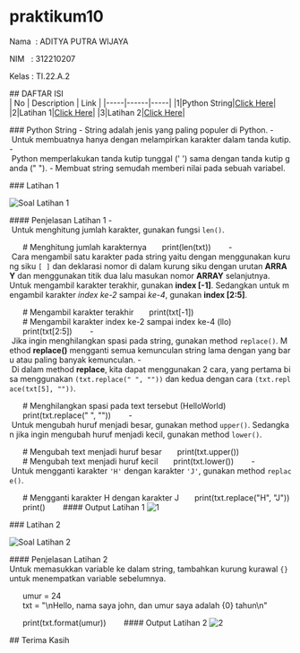  # praktikum10
  
 Nama  : ADITYA PUTRA WIJAYA
  
 NIM   : 312210207
  
 Kelas : TI.22.A.2
  
 ## DAFTAR ISI <br> 
 | No | Description | Link | 
 |-----|------|-----| 
 |1|Python String|[Click Here](#Python-String)| 
 |2|Latihan 1|[Click Here](#Latihan-1)| 
 |3|Latihan 2|[Click Here](#Latihan-2)| 
  
 ### Python String 
 - String adalah jenis yang paling populer di Python. 
 - Untuk membuatnya hanya dengan melampirkan karakter dalam tanda kutip. 
 - Python memperlakukan tanda kutip tunggal (' ') sama dengan tanda kutip ganda (" "). 
 - Membuat string semudah memberi nilai pada sebuah variabel. 
  
 ### Latihan 1 
  
 ![Soal Latihan 1](https://user-images.githubusercontent.com/115867244/209518488-643ebee6-ed6b-48af-bb5f-08c9196e24d4.png) 
  
 #### Penjelasan Latihan 1 
 - Untuk menghitung jumlah karakter, gunakan fungsi `len()`. 
  
       # Menghitung jumlah karakternya 
       print(len(txt)) 
        
 - Cara mengambil satu karakter pada string yaitu dengan menggunakan kurung siku `[ ]` dan deklarasi nomor di dalam kurung siku dengan urutan **ARRAY** dan menggunakan titik dua lalu masukan nomor **ARRAY** selanjutnya. 
 Untuk mengambil karakter terakhir, gunakan **index [-1]**. Sedangkan untuk mengambil karakter *index ke-2* sampai *ke-4*, gunakan **index [2:5]**. 
  
       # Mengambil karakter terakhir 
       print(txt[-1]) 
       # Mengambil karakter index ke-2 sampai index ke-4 (llo) 
       print(txt[2:5]) 
        
 - Jika ingin menghilangkan spasi pada string, gunakan method `replace()`. Method **replace()** mengganti semua kemunculan string lama dengan yang baru atau paling banyak kemunculan. 
 - Di dalam method **replace**, kita dapat menggunakan 2 cara, yang pertama bisa menggunakan `(txt.replace(" ", ""))` dan kedua dengan cara `(txt.replace(txt[5], ""))`. 
  
       # Menghilangkan spasi pada text tersebut (HelloWorld) 
       print(txt.replace(" ", "")) 
        
 - Untuk mengubah huruf menjadi besar, gunakan method `upper()`. Sedangkan jika ingin mengubah huruf menjadi kecil, gunakan method `lower()`. 
  
       # Mengubah text menjadi huruf besar 
       print(txt.upper()) 
       # Mengubah text menjadi huruf kecil 
       print(txt.lower()) 
        
 - Untuk mengganti karakter `'H'` dengan karakter `'J'`, gunakan method `replace()`. 
  
       # Mengganti karakter H dengan karakter J 
       print(txt.replace("H", "J")) 
       print() 
        
 #### Output Latihan 1 
 ![1](https://user-images.githubusercontent.com/115678251/209728549-66533d53-3cf7-44a5-92e4-402e97fb2913.png) 
  
  
  
 ### Latihan 2 
  
 ![Soal Latihan 2](https://user-images.githubusercontent.com/115867244/209519946-c3b1ec80-a683-48d6-a43b-0dbd2d716631.png) 
  
 #### Penjelasan Latihan 2 
 Untuk memasukkan variable ke dalam string, tambahkan kurung kurawal `{}` untuk menempatkan variable sebelumnya. 
  
       umur = 24 
       txt = "\nHello, nama saya john, dan umur saya adalah {0} tahun\n" 
  
       print(txt.format(umur)) 
        
 #### Output Latihan 2 
 ![2](https://user-images.githubusercontent.com/115678251/209728614-8e1d57be-5b02-497e-9fef-3ee2bcd602bf.png) 
  
  
  
 ## Terima Kasih
